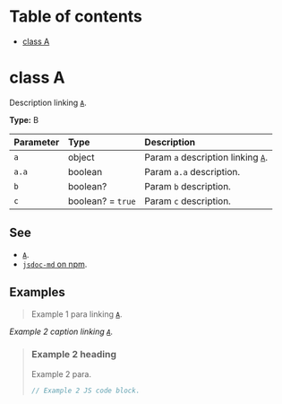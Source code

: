 # Table of contents

- [class A](#class-a)

# class A

Description linking [`A`](#class-a).

**Type:** B

| Parameter | Type              | Description                                    |
| :-------- | :---------------- | :--------------------------------------------- |
| `a`       | object            | Param `a` description linking [`A`](#class-a). |
| `a.a`     | boolean           | Param `a.a` description.                       |
| `b`       | boolean?          | Param `b` description.                         |
| `c`       | boolean? = `true` | Param `c` description.                         |

## See

- [`A`](#class-a).
- [`jsdoc-md` on npm](https://npm.im/jsdoc-md).

## Examples

> Example 1 para linking [`A`](#class-a).

_Example 2 caption linking [`A`](#class-a)._

> ### Example 2 heading
>
> Example 2 para.
>
> ```js
> // Example 2 JS code block.
> ```
